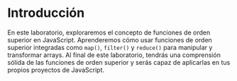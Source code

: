 # Introducción

En este laboratorio, exploraremos el concepto de funciones de orden superior en JavaScript. Aprenderemos cómo usar funciones de orden superior integradas como `map()`, `filter()` y `reduce()` para manipular y transformar arrays. Al final de este laboratorio, tendrás una comprensión sólida de las funciones de orden superior y serás capaz de aplicarlas en tus propios proyectos de JavaScript.
